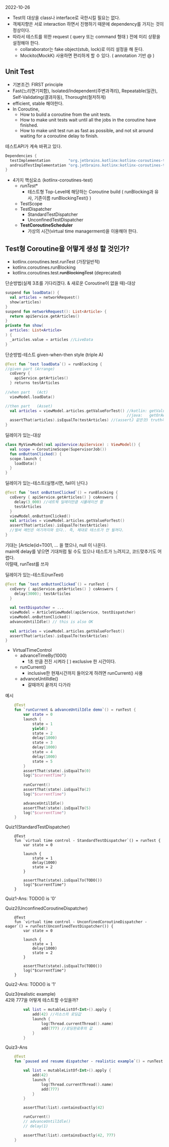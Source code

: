 2022-10-26  

- Test의 대상을 class나 interface로 국한시킬 필요는 없다.  
- 객체지향은 서로 interaction 하면서 진행하기 때문에 dependency를 가지는 것이 정상이다.  
- 따라서 테스트를 위한 request ( query 또는 command 형태 ) 전에 미리 상황을 설정해야 한다.  
  - collaraborator는 fake object(stub, lock)로 미리 설정을 해 둔다.  
  - Mockito(MockK) 사용하면 편리하게 할 수 있다. ( annotation 기반 @ )

## Unit Test
- 기본조건: FIRST principle 
- Fast(느리면기피함), Isolated/Independent(주변과격리), Repeatable(일관), Self-Validating(결과자동), Thorought(철저하게)
- efficient, stable 해야한다.
- In Coroutine,
  - How to build a coroutine from the unit tests.
  - How to make unit tests wait until all the jobs in the coroutine have finished.
  - How to make unit test run as fast as possible, and not sit around waiting for a coroutine delay to finish.

테스트API가 계속 바뀌고 있다.  
```kotlin
Dependencies {
  testImplementation        "org.jetbrains.kotlinx:kotlinx-coroutines-test:$version"
  androidTestImplementation "org.jetbrains.kotlinx:kotlinx-coroutines-test:$version“
}
```

- 4가지 핵심요소 (kotlinx-coroutines-test)
    - *runTest**
      - 테스트형 Top-Level에 해당하는 Coroutine build ( runBlocking과 유사, 기존이름 runBlockingTest() )
    - TestScope
    - TestDispatcher 
      - StandardTestDispatcher
      - UnconfinedTestDispatcher 
    - **TestCoroutineScheduler**
      - 가상의 시간(virtual time managerment)을 이용해야 한다.

## Test형 Coroutine을 어떻게 생성 할 것인가?
- kotlinx.coroutines.test.runTest (가장일반적)
- kotlinx.coroutines.runBlocking
- kotlinx.coroutines.test.~~runBlockingTest~~ (deprecated)


단순방법(실제 3초를 기다리겠다. & 새로운 Coroutine이 없을 때)-대상
```kotlin
suspend fun loadData() {
  val articles = networkRequest()
  show(articles)
}
suspend fun networkRequest(): List<Article> {
  return apiService.getArticles()
}
private fun show(
  articles: List<Article>
) {
  _articles.value = articles //LiveData
}
```

단순방법-테스트
given-when-then style (triple A)
```kotlin
@Test fun `test loadData`() = runBlocking {
//given part (Arrange)
  coEvery { 
    apiService.getArticles()
  } returns testArticles
  
//when part   (Act)
  viewModel.loadData()

//then part   (Asset)                                
  val articles = viewModel.articles.getValueForTest() //kotlin: getValueForTest() Object객체,생성,등록,release가 자동으로 된다. LiveData Test Haapy!!
                                                      //java:   getOrAwaitValue( ... 좀 더 복잡했었다.
  assertThat(articles).isEqualTo(testArticles) //(assertJ 같은것) truth라이브러리로 assertThat사용
}
```

딜레이가 있는-대상
```kotlin
class MyViewModel(val apiService:ApiService) : ViewModel() {
  val scope = CoroutineScope(SupervisorJob())
  fun onButtonClicked() {
  scope.launch {
    loadData()
  }
}

```

딜레이가 있는-테스트(실행시면, fail이 난다.)
```kotlin
@Test fun `test onButtonClicked`() = runBlocking {
  coEvery { apiService.getArticles() } coAnswers {
    delay(3_000) //네트웍 딜레이만큼 시뮬레이션 함
    testArticles
  }
  viewModel.onButtonClicked()
  val articles = viewModel.articles.getValueForTest()
  assertThat(articles).isEqualTo(testArticles)
  //벌써 메인은 여기까지와 있다.. 즉, 제대로 테스트가 안 될꺼다.
}

```
기대는 \[Article(id=T001, … 을 했으나, null 이 나온다.  
main에 delay를 넣으면 기대처럼 될 수도 있으나 테스트가 느려지고, 코드맞추기도 어렵다.  
이럴때, runTest를 쓰자

딜레이가 있는-테스트(runTest)
```kotlin
@Test fun `test onButtonClicked`() = runTest {
  coEvery { apiService.getArticles() } coAnswers {
    delay(3000); testArticles
  }
  
  val testDispatcher = ...
  viewModel = ArticleViewModel(apiService, testDispatcher)
  viewModel.onButtonClicked()
  advanceUntilIdle() // this is also OK
  
  val articles = viewModel.articles.getValueForTest()
  assertThat(articles).isEqualTo(testArticles)
}
```

- VirtualTimeControl
  - advanceTimeBy(1000) 
    - 1초 만큼 전진 시켜라 \[ ) exclusive 한 시간이다.
  - runCurrent() 
    - inclusive한 현재시간까지 들어오게 하려면 runCurrent() 사용
  - advanceUntilIdle()
    - 갈때까지 끝까지 다가라  

예시
```kotlin
    @Test
    fun `runCurrent & advanceUntilIdle demo`() = runTest {
        var state = 0
        launch {
            state = 1
            yield()
            state = 2
            delay(1000)
            state = 3
            delay(1000)
            state = 4
            delay(1000)
            state = 5
        }
        assertThat(state).isEqualTo(0)
        log("$currentTime")
        
        runCurrent()
        assertThat(state).isEqualTo(2)
        log("$currentTime")

        advanceUntilIdle()
        assertThat(state).isEqualTo(5)
        log("$currentTime")
    }
```

Quiz1(StandardTestDispatcher)
```
    @Test
    fun `virtual time control - StandardTestDispatcher`() = runTest {
        var state = 0

        launch {
            state = 1
            delay(1000)
            state = 2
        }

        assertThat(state).isEqualTo(TODO())
        log("$currentTime")
    }
```
Quiz1-Ans: TODO() is '0'


Quiz2(UnconfinedCoroutineDispatcher)
```
    @Test
    fun `virtual time control - UnconfinedCoroutineDispatcher - eager`() = runTest(UnconfinedTestDispatcher()) {
        var state = 0

        launch {
            state = 1
            delay(1000)
            state = 2
        }

        assertThat(state).isEqualTo(TODO())
        log("$currentTime")
    }
```
Quiz2-Ans: TODO() is '1'


Quiz3(realistic example)  
42와 777을 어떻게 테스트할 수있을까?  
```kotlin
        val list = mutableListOf<Int>().apply {
            add(42) //리소스의 로딩값
            launch {
                log(Thread.currentThread().name)
                add(777) //로딩완료후의 값
            }
        }
```
<detail>
<summary>Quiz3-Ans</summary>
<div markdown="1">

```kotlin
    @Test
    fun `paused and resume dispatcher - realistic example`() = runTest {

        val list = mutableListOf<Int>().apply {
            add(42)
            launch {
                log(Thread.currentThread().name)
                add(777)
            }
        }

        assertThat(list).containsExactly(42)

        runCurrent()
        // advanceUntilIdle()
        // delay(1)

        assertThat(list).containsExactly(42, 777)
    }
```

</div>
</detail>
